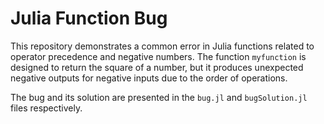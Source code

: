 # Julia Function Bug
This repository demonstrates a common error in Julia functions related to operator precedence and negative numbers. The function `myfunction` is designed to return the square of a number, but it produces unexpected negative outputs for negative inputs due to the order of operations. 

The bug and its solution are presented in the `bug.jl` and `bugSolution.jl` files respectively. 